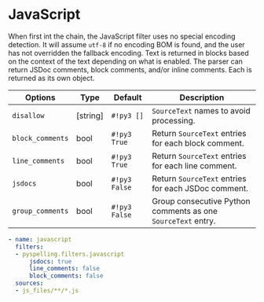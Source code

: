# JavaScript

When first int the chain, the JavaScript filter uses no special encoding detection. It will assume `utf-8` if no encoding BOM is found, and the user has not overridden the fallback encoding. Text is returned in blocks based on the context of the text depending on what is enabled.  The parser can return JSDoc comments, block comments, and/or inline comments. Each is returned as its own object.

Options          | Type     | Default       | Description
---------------- | -------- | ------------- | -----------
`disallow`       | [string] | `#!py3 []`    | `SourceText` names to avoid processing.
`block_comments` | bool     | `#!py3 True`  | Return `SourceText` entries for each block comment.
`line_comments`  | bool     | `#!py3 True`  | Return `SourceText` entries for each line comment.
`jsdocs`         | bool     | `#!py3 False` | Return `SourceText` entries for each JSDoc comment.
`group_comments` | bool     | `#!py3 False` | Group consecutive Python comments as one `SourceText` entry.

```yaml
- name: javascript
  filters:
  - pyspelling.filters.javascript
      jsdocs: true
      line_comments: false
      block_comments: false
  sources:
  - js_files/**/*.js
```
